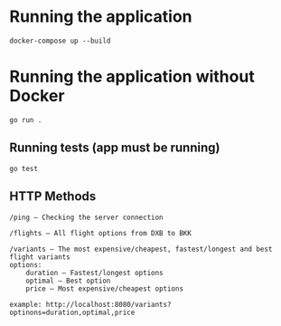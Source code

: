 # Running the application
```
docker-compose up --build
```
# Running the application without Docker
```azure
go run .
```
## Running tests (app must be running)
```
go test
```
## HTTP Methods
```
/ping — Checking the server connection
```
```
/flights — All flight options from DXB to BKK
```
```
/variants — The most expensive/cheapest, fastest/longest and best flight variants
options: 
    duration — Fastest/longest options
    optimal — Best option
    price — Most expensive/cheapest options
    
example: http://localhost:8080/variants?optinons=duration,optimal,price
```